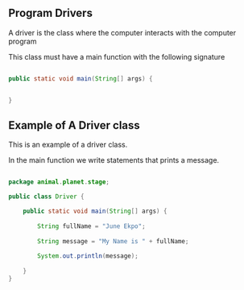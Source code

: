 
## Program Drivers

A driver is the class where the computer interacts with the computer program

This class must have a main function with the following signature

```java

public static void main(String[] args) {


}

```

## Example of A Driver class

This is an example of a driver class.

In the main function we write statements that prints a message.


```java

package animal.planet.stage;

public class Driver {

    public static void main(String[] args) {
    
        String fullName = "June Ekpo";
        
        String message = "My Name is " + fullName;
        
        System.out.println(message);
        
    }
}

```